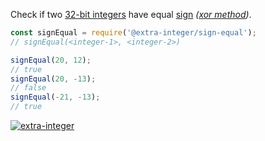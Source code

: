 Check if two [32-bit integers] have equal [sign] *([xor method])*.

```javascript
const signEqual = require('@extra-integer/sign-equal');
// signEqual(<integer-1>, <integer-2>)

signEqual(20, 12);
// true
signEqual(20, -13);
// false
signEqual(-21, -13);
// true
```


[![extra-integer](https://i.imgur.com/toEbRv5.jpg)](https://www.npmjs.com/package/extra-integer)

[32-bit integers]: https://developer.mozilla.org/en-US/docs/Web/JavaScript/Reference/Operators/Bitwise_Operators
[sign]: https://en.wikipedia.org/wiki/Sign_(mathematics)
[xor method]: https://graphics.stanford.edu/~seander/bithacks.html#DetectOppositeSigns

